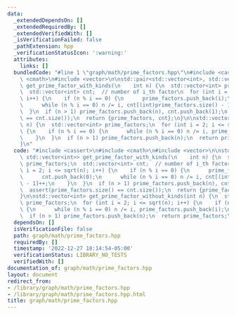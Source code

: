 ```yaml
---
data:
  _extendedDependsOn: []
  _extendedRequiredBy: []
  _extendedVerifiedWith: []
  _isVerificationFailed: false
  _pathExtension: hpp
  _verificationStatusIcon: ':warning:'
  attributes:
    links: []
  bundledCode: "#line 1 \"graph/math/prime_factors.hpp\"\n#include <cassert>\n#include\
    \ <cmath>\n#include <vector>\n\nstd::pair<std::vector<int>, std::vector<int>>\
    \ get_prime_factor_with_kinds(\n    int n) {\n  std::vector<int> prime_factors;\n\
    \  std::vector<int> cnt;  // number of i_th factor\n  for (int i = 2; i <= sqrt(n);\
    \ i++) {\n    if (n % i == 0) {\n      prime_factors.push_back(i);\n      cnt.push_back(0);\n\
    \      while (n % i == 0) n /= i, cnt[(int)prime_factors.size() - 1]++;\n    }\n\
    \  }\n  if (n > 1) prime_factors.push_back(n), cnt.push_back(1);\n  assert(prime_factors.size()\
    \ == cnt.size());\n  return {prime_factors, cnt};\n}\n\nstd::vector<int> get_prime_factor_without_kinds(int\
    \ n) {\n  std::vector<int> prime_factors;\n  for (int i = 2; i <= sqrt(n); i++)\
    \ {\n    if (n % i == 0) {\n      while (n % i == 0) n /= i, prime_factors.push_back(i);\n\
    \    }\n  }\n  if (n > 1) prime_factors.push_back(n);\n  return prime_factors;\n\
    }\n"
  code: "#include <cassert>\n#include <cmath>\n#include <vector>\n\nstd::pair<std::vector<int>,\
    \ std::vector<int>> get_prime_factor_with_kinds(\n    int n) {\n  std::vector<int>\
    \ prime_factors;\n  std::vector<int> cnt;  // number of i_th factor\n  for (int\
    \ i = 2; i <= sqrt(n); i++) {\n    if (n % i == 0) {\n      prime_factors.push_back(i);\n\
    \      cnt.push_back(0);\n      while (n % i == 0) n /= i, cnt[(int)prime_factors.size()\
    \ - 1]++;\n    }\n  }\n  if (n > 1) prime_factors.push_back(n), cnt.push_back(1);\n\
    \  assert(prime_factors.size() == cnt.size());\n  return {prime_factors, cnt};\n\
    }\n\nstd::vector<int> get_prime_factor_without_kinds(int n) {\n  std::vector<int>\
    \ prime_factors;\n  for (int i = 2; i <= sqrt(n); i++) {\n    if (n % i == 0)\
    \ {\n      while (n % i == 0) n /= i, prime_factors.push_back(i);\n    }\n  }\n\
    \  if (n > 1) prime_factors.push_back(n);\n  return prime_factors;\n}"
  dependsOn: []
  isVerificationFile: false
  path: graph/math/prime_factors.hpp
  requiredBy: []
  timestamp: '2022-12-27 18:14:54-05:00'
  verificationStatus: LIBRARY_NO_TESTS
  verifiedWith: []
documentation_of: graph/math/prime_factors.hpp
layout: document
redirect_from:
- /library/graph/math/prime_factors.hpp
- /library/graph/math/prime_factors.hpp.html
title: graph/math/prime_factors.hpp
---
```

